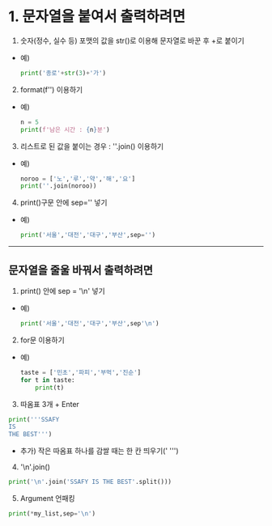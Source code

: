 # 1. 문자열을 붙여서 출력하려면

1. 숫자(정수, 실수 등) 포맷의 값을 str()로 이용해 문자열로 바꾼 후 +로 붙이기
- 예)
    ```python
    print('종로'+str(3)+'가')
    ```

2. format(f'') 이용하기
- 예)
    ```python
    n = 5
    print(f'남은 시간 : {n}분')
    ```

3. 리스트로 된 값을 붙이는 경우 : ''.join() 이용하기
- 예)
    ```python
    noroo = ['노','루','약','해','요']
    print(''.join(noroo))
    ```

4. print()구문 안에 sep='' 넣기
- 예)
    ```python
    print('서울','대전','대구','부산',sep='')
    ```

---
## 문자열을 줄울 바꿔서 출력하려면
1. print() 안에 sep = '\n' 넣기
- 예)
    ```python
    print('서울','대전','대구','부산',sep'\n')
    ```
2. for문 이용하기
- 예)
    ```python
    taste = ['민초','파피','부먹','진순']
    for t in taste:
        print(t)
    ```

3. 따옴표 3개 + Enter

```python
print('''SSAFY
IS
THE BEST''')
```
- 추가) 작은 따옴표 하나를 감쌀 때는 한 칸 띄우기(' ''')

4. '\n'.join()

```python
print('\n'.join('SSAFY IS THE BEST'.split()))
```

5. Argument 언패킹

```python
print(*my_list,sep='\n')
```